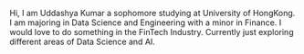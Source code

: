 Hi, I am Uddashya Kumar a sophomore studying at University of HongKong.
I am majoring in Data Science and Engineering with a minor in Finance.
I would love to do something in the FinTech Industry.
Currently just exploring different areas of Data Science and AI.
